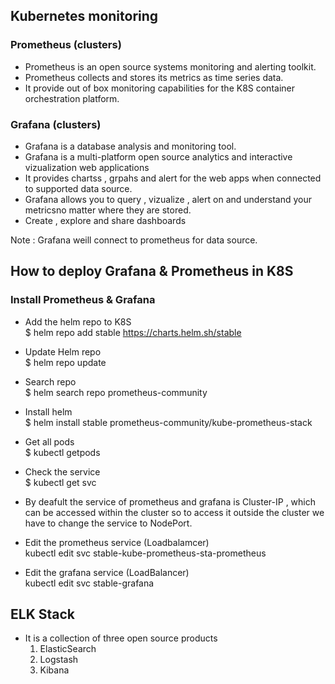 ## Kubernetes monitoring 

### Prometheus (clusters)
- Prometheus is an open source systems monitoring and alerting toolkit.
- Prometheus collects and stores its metrics as time series data.
- It provide out of box monitoring capabilities for the K8S container orchestration platform.

### Grafana (clusters)

- Grafana is a database analysis and monitoring tool.
- Grafana is a multi-platform open source analytics and interactive vizualization web applications
- It provides chartss , grpahs and alert for the web apps when connected to supported data source.
- Grafana allows you to query , vizualize , alert on and understand your metricsno matter where they are stored.
- Create , explore and share dashboards

Note : Grafana weill connect to prometheus for data source.

## How to deploy Grafana & Prometheus in K8S

### Install Prometheus & Grafana

- Add the helm repo to K8S <br>
$ helm repo add stable https://charts.helm.sh/stable
- Update Helm repo <br>
$ helm repo update
- Search repo <br>
$ helm search repo prometheus-community
- Install helm <br>
$ helm install stable prometheus-community/kube-prometheus-stack
- Get all pods <br>
$ kubectl getpods
- Check the service <br>
$ kubectl get svc

- By deafult the service of prometheus and grafana is Cluster-IP , which can be accessed within the cluster so to access it outside the cluster we have to change the service to NodePort.

- Edit the prometheus service (Loadbalamcer) <br> 
kubectl edit svc stable-kube-prometheus-sta-prometheus
- Edit the grafana service (LoadBalancer) <br>
kubectl edit svc stable-grafana

## ELK Stack
- It is a collection of three open source products
  1. ElasticSearch
  2. Logstash
  3. Kibana
